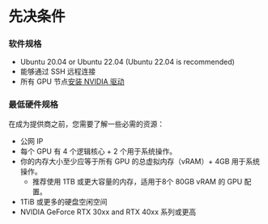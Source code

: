 # 先决条件

### 软件规格 <a href="#hpaxl" id="hpaxl"></a>

* Ubuntu 20.04 or Ubuntu 22.04 (Ubuntu 22.04 is recommended)
* 能够通过 SSH 远程连接
* 所有 GPU 节点[安装 NVIDIA 驱动](https://ubuntu.com/server/docs/nvidia-drivers-installation)

### 最低硬件规格 <a href="#lpzfz" id="lpzfz"></a>

在成为提供商之前，您需要了解一些必需的资源：

* 公网 IP
* 每个 GPU 有 4 个逻辑核心 + 2 个用于系统操作。
* 你的内存大小至少应等于所有 GPU 的总虚拟内存（vRAM）+ 4GB 用于系统操作。
  * 推荐使用 1TB 或更大容量的内存，适用于8个 80GB vRAM 的 GPU 配置。
* 1TiB 或更多的硬盘空闲空间
* NVIDIA GeForce RTX 30xx and RTX 40xx 系列或更高
